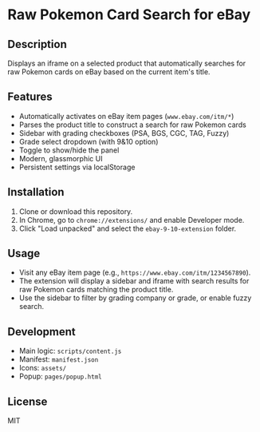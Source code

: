 # Raw Pokemon Card Search for eBay

## Description

Displays an iframe on a selected product that automatically searches for raw Pokemon cards on eBay based on the current item's title.

## Features

- Automatically activates on eBay item pages (`www.ebay.com/itm/*`)
- Parses the product title to construct a search for raw Pokemon cards
- Sidebar with grading checkboxes (PSA, BGS, CGC, TAG, Fuzzy)
- Grade select dropdown (with 9&10 option)
- Toggle to show/hide the panel
- Modern, glassmorphic UI
- Persistent settings via localStorage

## Installation

1. Clone or download this repository.
2. In Chrome, go to `chrome://extensions/` and enable Developer mode.
3. Click "Load unpacked" and select the `ebay-9-10-extension` folder.

## Usage

- Visit any eBay item page (e.g., `https://www.ebay.com/itm/1234567890`).
- The extension will display a sidebar and iframe with search results for raw Pokemon cards matching the product title.
- Use the sidebar to filter by grading company or grade, or enable fuzzy search.

## Development

- Main logic: `scripts/content.js`
- Manifest: `manifest.json`
- Icons: `assets/`
- Popup: `pages/popup.html`

## License

MIT
